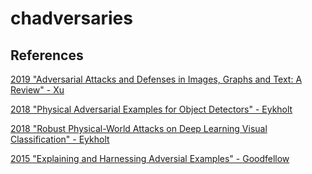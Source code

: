 # chadversaries

## References

[2019 "Adversarial Attacks and Defenses in Images, Graphs and Text: A Review" - Xu](https://arxiv.org/pdf/1909.08072.pdf)

[2018 "Physical Adversarial Examples for Object Detectors" - Eykholt](https://arxiv.org/pdf/1807.07769.pdf)

[2018 "Robust Physical-World Attacks on Deep Learning Visual Classification" - Eykholt](https://arxiv.org/pdf/1707.08945.pdf)

[2015 "Explaining and Harnessing Adversial Examples" - Goodfellow](https://arxiv.org/pdf/1412.6572.pdf)
